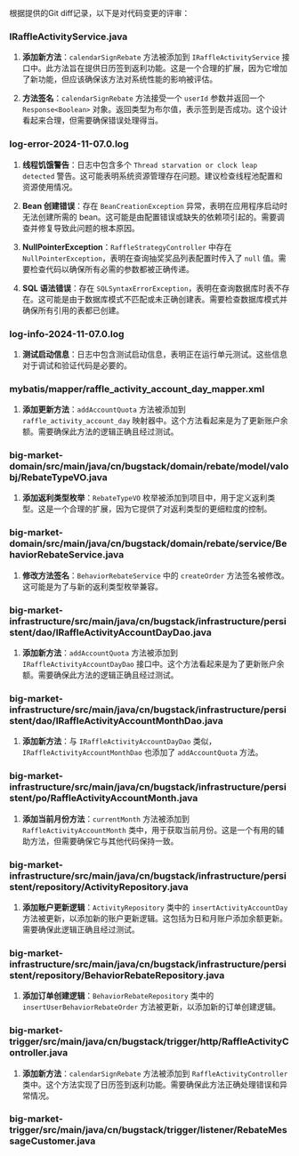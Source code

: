 根据提供的Git diff记录，以下是对代码变更的评审：

### IRaffleActivityService.java
1. **添加新方法**：`calendarSignRebate` 方法被添加到 `IRaffleActivityService` 接口中。此方法旨在提供日历签到返利功能。这是一个合理的扩展，因为它增加了新功能，但应该确保该方法对系统性能的影响被评估。

2. **方法签名**：`calendarSignRebate` 方法接受一个 `userId` 参数并返回一个 `Response<Boolean>` 对象。返回类型为布尔值，表示签到是否成功。这个设计看起来合理，但需要确保错误处理得当。

### log-error-2024-11-07.0.log
1. **线程饥饿警告**：日志中包含多个 `Thread starvation or clock leap detected` 警告。这可能表明系统资源管理存在问题。建议检查线程池配置和资源使用情况。

2. **Bean 创建错误**：存在 `BeanCreationException` 异常，表明在应用程序启动时无法创建所需的 bean。这可能是由配置错误或缺失的依赖项引起的。需要调查并修复导致此问题的根本原因。

3. **NullPointerException**：`RaffleStrategyController` 中存在 `NullPointerException`，表明在查询抽奖奖品列表配置时传入了 `null` 值。需要检查代码以确保所有必需的参数都被正确传递。

4. **SQL 语法错误**：存在 `SQLSyntaxErrorException`，表明在查询数据库时表不存在。这可能是由于数据库模式不匹配或未正确创建表。需要检查数据库模式并确保所有引用的表都已创建。

### log-info-2024-11-07.0.log
1. **测试启动信息**：日志中包含测试启动信息，表明正在运行单元测试。这些信息对于调试和验证代码是必要的。

### mybatis/mapper/raffle_activity_account_day_mapper.xml
1. **添加更新方法**：`addAccountQuota` 方法被添加到 `raffle_activity_account_day` 映射器中。这个方法看起来是为了更新账户余额。需要确保此方法的逻辑正确且经过测试。

### big-market-domain/src/main/java/cn/bugstack/domain/rebate/model/valobj/RebateTypeVO.java
1. **添加返利类型枚举**：`RebateTypeVO` 枚举被添加到项目中，用于定义返利类型。这是一个合理的扩展，因为它提供了对返利类型的更细粒度的控制。

### big-market-domain/src/main/java/cn/bugstack/domain/rebate/service/BehaviorRebateService.java
1. **修改方法签名**：`BehaviorRebateService` 中的 `createOrder` 方法签名被修改。这可能是为了与新的返利类型枚举兼容。

### big-market-infrastructure/src/main/java/cn/bugstack/infrastructure/persistent/dao/IRaffleActivityAccountDayDao.java
1. **添加新方法**：`addAccountQuota` 方法被添加到 `IRaffleActivityAccountDayDao` 接口中。这个方法看起来是为了更新账户余额。需要确保此方法的逻辑正确且经过测试。

### big-market-infrastructure/src/main/java/cn/bugstack/infrastructure/persistent/dao/IRaffleActivityAccountMonthDao.java
1. **添加新方法**：与 `IRaffleActivityAccountDayDao` 类似，`IRaffleActivityAccountMonthDao` 也添加了 `addAccountQuota` 方法。

### big-market-infrastructure/src/main/java/cn/bugstack/infrastructure/persistent/po/RaffleActivityAccountMonth.java
1. **添加当前月份方法**：`currentMonth` 方法被添加到 `RaffleActivityAccountMonth` 类中，用于获取当前月份。这是一个有用的辅助方法，但需要确保它与其他代码保持一致。

### big-market-infrastructure/src/main/java/cn/bugstack/infrastructure/persistent/repository/ActivityRepository.java
1. **添加账户更新逻辑**：`ActivityRepository` 类中的 `insertActivityAccountDay` 方法被更新，以添加新的账户更新逻辑。这包括为日和月账户添加余额更新。需要确保此逻辑正确且经过测试。

### big-market-infrastructure/src/main/java/cn/bugstack/infrastructure/persistent/repository/BehaviorRebateRepository.java
1. **添加订单创建逻辑**：`BehaviorRebateRepository` 类中的 `insertUserBehaviorRebateOrder` 方法被更新，以添加新的订单创建逻辑。

### big-market-trigger/src/main/java/cn/bugstack/trigger/http/RaffleActivityController.java
1. **添加新方法**：`calendarSignRebate` 方法被添加到 `RaffleActivityController` 类中。这个方法实现了日历签到返利功能。需要确保此方法正确处理错误和异常情况。

### big-market-trigger/src/main/java/cn/bugstack/trigger/listener/RebateMessageCustomer.java